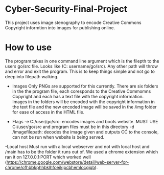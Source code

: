# Cyber-Security-Final-Project 

This project uses image stenography to encode Creative Commons Copyright informtion into images for publishing online. 

# How to use
The program takes in one command line argument which is the filepth to the users go/src file.
Looks like (C: username/go/src). Any other path will throw and error and exit the program. This is to keep things simple and not go to deep into filepath walking. 

- Images 
  Only PNGs are supported for this currently. There are six folders in the the program file, each coresponds to the Creative Commomns Copyright and each has a text file with the copyright information.
  Images in the folders will be encoded with the copyright information in the text file and the new encoded image will be saved in the /img folder for ease of access in the HTML file. 
  
 - Flags
   -e C:/user/go/src: encodes images and boots website. MUST USE C:/user/go/src and program files must be in this directory
   -d /imagefilepath: decodes the image given and outputs CC to the console, can not be run when website is being served. 
   
 -Local host 
  Must run with a local webserver and not with local host and /main has to be the folder it runs out of. We used a chrome extension which ran it on 127.0.0.1:PORT which worked well (https://chrome.google.com/webstore/detail/web-server-for-chrome/ofhbbkphhbklhfoeikjpcbhemlocgigb).
  
  
  
 
